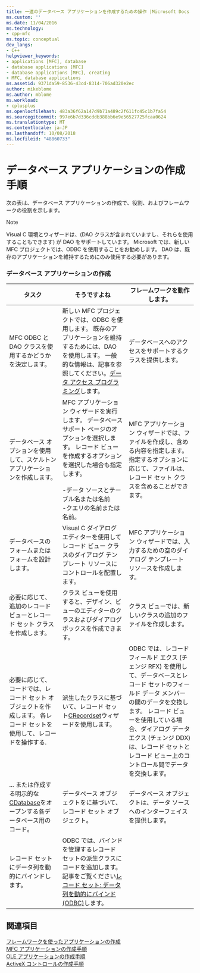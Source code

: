 ```yaml
---
title: 一連のデータベース アプリケーションを作成するための操作 |Microsoft Docs
ms.custom: ''
ms.date: 11/04/2016
ms.technology:
- cpp-mfc
ms.topic: conceptual
dev_langs:
- C++
helpviewer_keywords:
- applications [MFC], database
- database applications [MFC]
- database applications [MFC], creating
- MFC, database applications
ms.assetid: 9371da59-8536-43cd-8314-706ad320e2ec
author: mikeblome
ms.author: mblome
ms.workload:
- cplusplus
ms.openlocfilehash: 483a36f62a147d9b71a489c2f611fc45c1b7fa54
ms.sourcegitcommit: 997e6b7d336cddb388bb6e9e56527725fcaa0624
ms.translationtype: MT
ms.contentlocale: ja-JP
ms.lasthandoff: 10/08/2018
ms.locfileid: "48860733"
---
```

# <a name="sequence-of-operations-for-creating-database-applications"></a>データベース アプリケーションの作成手順

次の表は、データベース アプリケーションの作成で、役割、およびフレームワークの役割を示します。

> [!NOTE]
>  Visual C 環境とウィザードは、(DAO クラスが含まれていますし、それらを使用することもできます) が DAO をサポートしています。 Microsoft では、新しい MFC プロジェクトでは、ODBC を使用することをお勧めします。 DAO は、既存のアプリケーションを維持するためにのみ使用する必要があります。

### <a name="creating-database-applications"></a>データベース アプリケーションの作成

|タスク|そうですよね|フレームワークを動作します。|
|----------|------------|------------------------|
|MFC ODBC と DAO クラスを使用するかどうかを決定します。|新しい MFC プロジェクトでは、ODBC を使用します。 既存のアプリケーションを維持するためには、DAO を使用します。 一般的な情報は、記事を参照してください。[データ アクセス プログラミング](../data/data-access-programming-mfc-atl.md)します。|データベースへのアクセスをサポートするクラスを提供します。|
|データベース オプションを使用して、スケルトン アプリケーションを作成します。|MFC アプリケーション ウィザードを実行します。 データベース サポート ページのオプションを選択します。 レコード ビューを作成するオプションを選択した場合も指定します。<br /><br />-データ ソースとテーブル名または名前<br />-クエリの名前または名前。|MFC アプリケーション ウィザードでは、ファイルを作成し、含める内容を指定します。 指定するオプションに応じて、ファイルは、レコード セット クラスを含めることができます。|
|データベースのフォームまたはフォームを設計します。|Visual C ダイアログ エディターを使用してレコード ビュー クラスのダイアログ テンプレート リソースにコントロールを配置します。|MFC アプリケーション ウィザードでは、入力するための空のダイアログ テンプレート リソースを作成します。|
|必要に応じて、追加のレコード ビューとレコード セット クラスを作成します。|クラス ビューを使用すると、デザイン、ビューのエディターのクラスおよびダイアログ ボックスを作成できます。|クラス ビューでは、新しいクラスの追加のファイルを作成します。|
|必要に応じて、コードでは、レコード セット オブジェクトを作成します。 各レコード セットを使用して、レコードを操作する.|派生したクラスに基づいて、レコード セット[CRecordset](../mfc/reference/crecordset-class.md)ウィザードを使用します。|ODBC では、レコード フィールド エクス (チェンジ RFX) を使用して、データベースとレコード セットのフィールド データ メンバーの間のデータを交換します。 レコード ビューを使用している場合、ダイアログ データ エクス (チェンジ DDX) は、レコード セットとレコード ビュー上のコントロール間でデータを交換します。|
|... または作成する明示的な[CDatabase](../mfc/reference/cdatabase-class.md)をオープンする各データベース用のコード。|データベース オブジェクトをに基づいて、レコード セット オブジェクト。|データベース オブジェクトは、データ ソースへのインターフェイスを提供します。|
|レコード セットにデータ列を動的にバインドします。|ODBC では、バインドを管理するレコード セットの派生クラスにコードを追加します。 記事をご覧ください[レコード セット: データ列を動的にバインド (ODBC)](../data/odbc/recordset-dynamically-binding-data-columns-odbc.md)します。||

## <a name="see-also"></a>関連項目

[フレームワークを使ったアプリケーションの作成](../mfc/building-on-the-framework.md)<br/>
[MFC アプリケーションの作成手順](../mfc/sequence-of-operations-for-building-mfc-applications.md)<br/>
[OLE アプリケーションの作成手順](../mfc/sequence-of-operations-for-creating-ole-applications.md)<br/>
[ActiveX コントロールの作成手順](../mfc/sequence-of-operations-for-creating-activex-controls.md)
